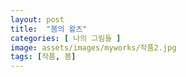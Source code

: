 ```yaml
---
layout: post
title:  "봄의 왈츠"
categories: [ 나의 그림들 ]
image: assets/images/myworks/작품2.jpg
tags: [작품, 봄]
---
```

